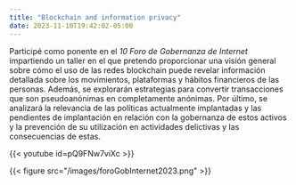 ```yaml
---
title: "Blockchain and information privacy"
date: 2023-11-10T19:42:02-05:00
---
```


Participé como ponente en el _10 Foro de Gobernanza de Internet_ impartiendo un taller en el que pretendo proporcionar una visión general sobre cómo el uso de las redes blockchain puede revelar información detallada sobre los movimientos, plataformas y hábitos financieros de las personas. Además, se explorarán estrategias para convertir transacciones que son pseudoanónimas en completamente anónimas. Por último, se analizará la relevancia de las políticas actualmente implantadas y las pendientes de implantación en relación con la gobernanza de estos activos y la prevención de su utilización en actividades delictivas y las consecuencias de estas.
 
{{< youtube id=pQ9FNw7viXc >}}

 {{< figure src="/images/foroGobInternet2023.png" >}}